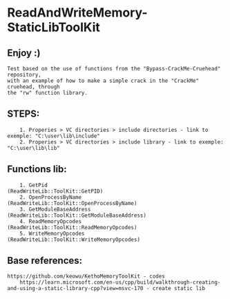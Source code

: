# ReadAndWriteMemory-StaticLibToolKit

## 	Enjoy :)
 	Test based on the use of functions from the "Bypass-CrackMe-Cruehead" repository, 
	with an example of how to make a simple crack in the "CrackMe" cruehead, through 
	the "rw" function library. 
	
		
## STEPS:
		1. Properies > VC directories > include directories - link to exemple: "C:\user\lib\include"
		2. Properies > VC directories > include library - link to exemple: "C:\user\lib\lib"
    
## Functions lib:
		1. GetPid							(ReadWriteLib::ToolKit::GetPID)
		2. OpenProcessByName				(ReadWriteLib::ToolKit::OpenProcessByName)
		3. GetModuleBaseAddress				(ReadWriteLib::ToolKit::GetModuleBaseAddress)
		4. ReadMemoryOpcodes				(ReadWriteLib::ToolKit::ReadMemoryOpcodes)
		5. WriteMemoryOpcodes				(ReadWriteLib::ToolKit::WriteMemoryOpcodes)

## Base references:

    https://github.com/keowu/KethoMemoryToolKit - codes 
		https://learn.microsoft.com/en-us/cpp/build/walkthrough-creating-and-using-a-static-library-cpp?view=msvc-170 - create static lib
